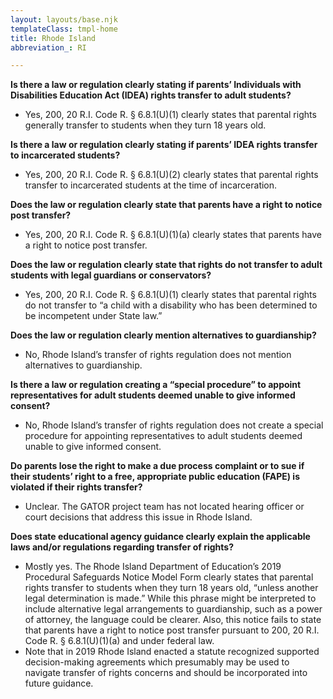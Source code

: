 ```yaml
---
layout: layouts/base.njk
templateClass: tmpl-home
title: Rhode Island
abbreviation_: RI

---
```

**Is there a law or regulation clearly stating if parents’ Individuals with Disabilities Education Act (IDEA) rights transfer to adult students?**

* Yes, 200, 20 R.I. Code R. § 6.8.1(U)(1) clearly states that parental rights generally transfer to students when they turn 18 years old.

**Is there a law or regulation clearly stating if parents’ IDEA rights transfer to incarcerated students?**

* Yes, 200, 20 R.I. Code R. § 6.8.1(U)(2) clearly states that parental rights transfer to incarcerated students at the time of incarceration.

**Does the law or regulation clearly state that parents have a right to notice post transfer?**

* Yes, 200, 20 R.I. Code R. § 6.8.1(U)(1)(a) clearly states that parents have a right to notice post transfer.

**Does the law or regulation clearly state that rights do not transfer to adult students with legal guardians or conservators?**

* Yes, 200, 20 R.I. Code R. § 6.8.1(U)(1) clearly states that parental rights do not transfer to “a child with a disability who has been determined to be incompetent under State law.”

**Does the law or regulation clearly mention alternatives to guardianship?**

* No, Rhode Island’s transfer of rights regulation does not mention alternatives to guardianship.

**Is there a law or regulation creating a “special procedure” to appoint representatives for adult students deemed unable to give informed consent?**

* No, Rhode Island’s transfer of rights regulation does not create a special procedure for appointing representatives to adult students deemed unable to give informed consent.

**Do parents lose the right to make a due process complaint or to sue if their students’ right to a free, appropriate public education (FAPE) is violated if their rights transfer?**

* Unclear. The GATOR project team has not located hearing officer or court decisions that address this issue in Rhode Island.

**Does state educational agency guidance clearly explain the applicable laws and/or regulations regarding transfer of rights?**

* Mostly yes. The Rhode Island Department of Education’s 2019 Procedural Safeguards Notice Model Form clearly states that parental rights transfer to students when they turn 18 years old, “unless another legal determination is made.” While this phrase might be interpreted to include alternative legal arrangements to guardianship, such as a power of attorney, the language could be clearer. Also, this notice fails to state that parents have a right to notice post transfer pursuant to 200, 20 R.I. Code R. § 6.8.1(U)(1)(a) and under federal law.
* Note that in 2019 Rhode Island enacted a statute recognized supported decision-making agreements which presumably may be used to navigate transfer of rights concerns and should be incorporated into future guidance.